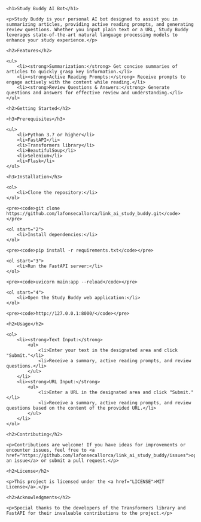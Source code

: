 <!DOCTYPE html>
<html lang="en">

<head>
    <meta charset="UTF-8">
    <meta name="viewport" content="width=device-width, initial-scale=1.0">
    <title>Study Buddy AI Bot</title>
</head>

<body>

    <h1>Study Buddy AI Bot</h1>

    <p>Study Buddy is your personal AI bot designed to assist you in summarizing articles, providing active reading prompts, and generating review questions. Whether you input plain text or a URL, Study Buddy leverages state-of-the-art natural language processing models to enhance your study experience.</p>

    <h2>Features</h2>

    <ul>
        <li><strong>Summarization:</strong> Get concise summaries of articles to quickly grasp key information.</li>
        <li><strong>Active Reading Prompts:</strong> Receive prompts to engage actively with the content while reading.</li>
        <li><strong>Review Questions & Answers:</strong> Generate questions and answers for effective review and understanding.</li>
    </ul>

    <h2>Getting Started</h2>

    <h3>Prerequisites</h3>

    <ul>
        <li>Python 3.7 or higher</li>
        <li>FastAPI</li>
        <li>Transformers library</li>
        <li>BeautifulSoup</li>
        <li>Selenium</li>
        <li>Flask</li>
    </ul>

    <h3>Installation</h3>

    <ol>
        <li>Clone the repository:</li>
    </ol>

    <pre><code>git clone https://github.com/lafonsecallorca/link_ai_study_buddy.git</code></pre>

    <ol start="2">
        <li>Install dependencies:</li>
    </ol>

    <pre><code>pip install -r requirements.txt</code></pre>

    <ol start="3">
        <li>Run the FastAPI server:</li>
    </ol>

    <pre><code>uvicorn main:app --reload</code></pre>

    <ol start="4">
        <li>Open the Study Buddy web application:</li>
    </ol>

    <pre><code>http://127.0.0.1:8000/</code></pre>

    <h2>Usage</h2>

    <ol>
        <li><strong>Text Input:</strong>
            <ul>
                <li>Enter your text in the designated area and click "Submit."</li>
                <li>Receive a summary, active reading prompts, and review questions.</li>
            </ul>
        </li>
        <li><strong>URL Input:</strong>
            <ul>
                <li>Enter a URL in the designated area and click "Submit."</li>
                <li>Receive a summary, active reading prompts, and review questions based on the content of the provided URL.</li>
            </ul>
        </li>
    </ol>

    <h2>Contributing</h2>

    <p>Contributions are welcome! If you have ideas for improvements or encounter issues, feel free to <a href="https://github.com/lafonsecallorca/link_ai_study_buddy/issues">open an issue</a> or submit a pull request.</p>

    <h2>License</h2>

    <p>This project is licensed under the <a href="LICENSE">MIT License</a>.</p>

    <h2>Acknowledgments</h2>

    <p>Special thanks to the developers of the Transformers library and FastAPI for their invaluable contributions to the project.</p>

</body>

</html>
